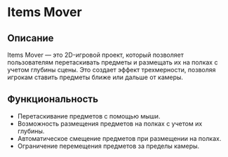 # Items Mover

## Описание

Items Mover — это 2D-игровой проект, который позволяет пользователям перетаскивать предметы и размещать их на полках с учетом глубины сцены. Это создает эффект трехмерности, позволяя игрокам ставить предметы ближе или дальше от камеры.

## Функциональность

- Перетаскивание предметов с помощью мыши.
- Возможность размещения предметов на полках с учетом их глубины.
- Автоматическое смещение предметов при размещении на полках.
- Ограничение перемещения предметов за пределы камеры.